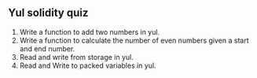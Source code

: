 ## Yul solidity quiz
1. Write a function to add two numbers in yul.
2. Write a function to calculate the number of even numbers given a start and end number.
3. Read and write from storage in yul. 
4. Read and Write to packed variables in yul. 
